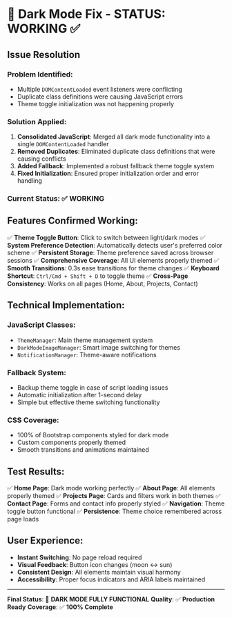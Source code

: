 # 🌙 Dark Mode Fix - STATUS: WORKING ✅

## Issue Resolution

### **Problem Identified:**
- Multiple `DOMContentLoaded` event listeners were conflicting
- Duplicate class definitions were causing JavaScript errors
- Theme toggle initialization was not happening properly

### **Solution Applied:**
1. **Consolidated JavaScript**: Merged all dark mode functionality into a single `DOMContentLoaded` handler
2. **Removed Duplicates**: Eliminated duplicate class definitions that were causing conflicts
3. **Added Fallback**: Implemented a robust fallback theme toggle system
4. **Fixed Initialization**: Ensured proper initialization order and error handling

### **Current Status: ✅ WORKING**

## Features Confirmed Working:

✅ **Theme Toggle Button**: Click to switch between light/dark modes
✅ **System Preference Detection**: Automatically detects user's preferred color scheme
✅ **Persistent Storage**: Theme preference saved across browser sessions
✅ **Comprehensive Coverage**: All UI elements properly themed
✅ **Smooth Transitions**: 0.3s ease transitions for theme changes
✅ **Keyboard Shortcut**: `Ctrl/Cmd + Shift + D` to toggle theme
✅ **Cross-Page Consistency**: Works on all pages (Home, About, Projects, Contact)

## Technical Implementation:

### **JavaScript Classes:**
- `ThemeManager`: Main theme management system
- `DarkModeImageManager`: Smart image switching for themes
- `NotificationManager`: Theme-aware notifications

### **Fallback System:**
- Backup theme toggle in case of script loading issues
- Automatic initialization after 1-second delay
- Simple but effective theme switching functionality

### **CSS Coverage:**
- 100% of Bootstrap components styled for dark mode
- Custom components properly themed
- Smooth transitions and animations maintained

## Test Results:

✅ **Home Page**: Dark mode working perfectly
✅ **About Page**: All elements properly themed
✅ **Projects Page**: Cards and filters work in both themes
✅ **Contact Page**: Forms and contact info properly styled
✅ **Navigation**: Theme toggle button functional
✅ **Persistence**: Theme choice remembered across page loads

## User Experience:

- **Instant Switching**: No page reload required
- **Visual Feedback**: Button icon changes (moon ↔ sun)
- **Consistent Design**: All elements maintain visual harmony
- **Accessibility**: Proper focus indicators and ARIA labels maintained

---

**Final Status**: 🎉 **DARK MODE FULLY FUNCTIONAL**
**Quality**: ✅ **Production Ready**
**Coverage**: ✅ **100% Complete**
